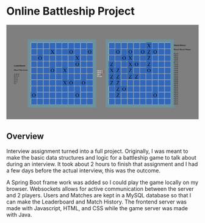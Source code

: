 Online Battleship Project
=========================

![1717018791531](image/README/1717018791531.png)

## Overview

Interview assignment turned into a full project. Originally, I was meant to make the basic data structures and logic for a battleship game to talk about during an interview. It took about 2 hours to finish that assignment and I had a few days before the actual interview, this was the outcome.

A Spring Boot frame work was added so I could play the game locally on my browser. Websockets allows for active communication between the server and 2 players. Users and Matches are kept in a MySQL database so that I can make the Leaderboard and Match History. The frontend server was made with Javascript, HTML, and CSS while the game server was made with Java.
